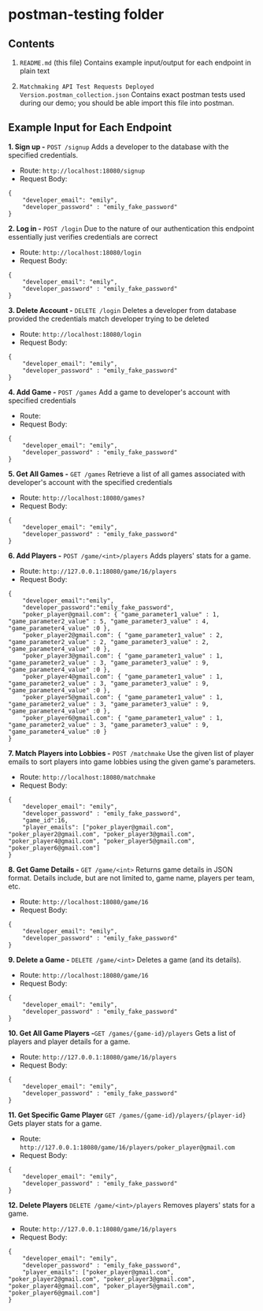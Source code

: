 
# postman-testing folder
## Contents
  
 1.  `README.md` (this file)
Contains example input/output for each endpoint in plain text

  

2) `Matchmaking API Test Requests Deployed Version.postman_collection.json`
Contains exact postman tests used during our demo; you should be able import this file into postman.

  

## Example Input for Each Endpoint

 **1. Sign up -**  `POST /signup`
Adds a developer to the database with the specified credentials.
- Route: `http://localhost:18080/signup`
- Request Body:
```
{
    "developer_email": "emily",
    "developer_password" : "emily_fake_password"
}
```

 **2. Log in -** `POST /login`
Due to the nature of our authentication this endpoint essentially just verifies credentials are correct
- Route: `http://localhost:18080/login`
- Request Body:
```
{
    "developer_email": "emily",
    "developer_password" : "emily_fake_password"
}
```
 **3. Delete Account -** `DELETE /login`
Deletes a developer from database provided the credentials match developer trying to be deleted
- Route: `http://localhost:18080/login`
- Request Body:
```
{
    "developer_email": "emily",
    "developer_password" : "emily_fake_password"
}
```
 **4. Add Game -** `POST /games`
Add a game to developer's account with specified credentials
- Route:
- Request Body:
```
{
    "developer_email": "emily",
    "developer_password" : "emily_fake_password"
}
```
 **5. Get All Games -** `GET /games`
Retrieve a list of all games associated with developer's account with the 
specified credentials
- Route: `http://localhost:18080/games?`
- Request Body:
```
{
    "developer_email": "emily",
    "developer_password" : "emily_fake_password"
}
```
 **6. Add Players -** `POST /game/<int>/players`
Adds players' stats for a game.
- Route: `http://127.0.0.1:18080/game/16/players`
- Request Body:
```
{
    "developer_email":"emily",
    "developer_password":"emily_fake_password",
    "poker_player@gmail.com": { "game_parameter1_value" : 1, "game_parameter2_value" : 5, "game_parameter3_value" : 4, "game_parameter4_value" :0 }, 
    "poker_player2@gmail.com": { "game_parameter1_value" : 2, "game_parameter2_value" : 2, "game_parameter3_value" : 2, "game_parameter4_value" :0 },
    "poker_player3@gmail.com": { "game_parameter1_value" : 1, "game_parameter2_value" : 3, "game_parameter3_value" : 9, "game_parameter4_value" :0 },
    "poker_player4@gmail.com": { "game_parameter1_value" : 1, "game_parameter2_value" : 3, "game_parameter3_value" : 9, "game_parameter4_value" :0 },
    "poker_player5@gmail.com": { "game_parameter1_value" : 1, "game_parameter2_value" : 3, "game_parameter3_value" : 9, "game_parameter4_value" :0 },
    "poker_player6@gmail.com": { "game_parameter1_value" : 1, "game_parameter2_value" : 3, "game_parameter3_value" : 9, "game_parameter4_value" :0 }
}
```
 **7. Match Players into Lobbies -** `POST /matchmake`
Use the given list of player emails to sort players into game lobbies using the given game's parameters.
- Route: `http://localhost:18080/matchmake`
- Request Body:
```
{
    "developer_email": "emily",
    "developer_password" : "emily_fake_password",
    "game_id":16,
    "player_emails": ["poker_player@gmail.com", "poker_player2@gmail.com", "poker_player3@gmail.com", "poker_player4@gmail.com", "poker_player5@gmail.com", "poker_player6@gmail.com"]
}
```
 **8. Get Game Details -** `GET /game/<int>`
Returns game details in JSON format. Details include, but are not limited to, game name, players per team, etc.
- Route: `http://localhost:18080/game/16`
- Request Body:
```
{
    "developer_email": "emily",
    "developer_password" : "emily_fake_password"
}
```
 **9. Delete a Game -**  `DELETE /game/<int>`
Deletes a game (and its details).
- Route: `http://localhost:18080/game/16`
- Request Body:
```
{
    "developer_email": "emily",
    "developer_password" : "emily_fake_password"
}
```
 **10. Get All Game Players -**`GET /games/{game-id}/players`
Gets a list of players and player details for a game.
- Route: `http://127.0.0.1:18080/game/16/players`
- Request Body:
```
{
    "developer_email": "emily",
    "developer_password" : "emily_fake_password"
}
```
 **11. Get Specific Game Player** `GET /games/{game-id}/players/{player-id}`
Gets player stats for a game.
- Route: `http://127.0.0.1:18080/game/16/players/poker_player@gmail.com`
- Request Body:
```
{
    "developer_email": "emily",
    "developer_password" : "emily_fake_password"
}
```
 **12. Delete Players** `DELETE /game/<int>/players`
Removes players' stats for a game.
- Route: `http://127.0.0.1:18080/game/16/players`
- Request Body:
```
{
    "developer_email": "emily",
    "developer_password" : "emily_fake_password",
    "player_emails": ["poker_player@gmail.com", "poker_player2@gmail.com", "poker_player3@gmail.com", "poker_player4@gmail.com", "poker_player5@gmail.com", "poker_player6@gmail.com"]
}
```